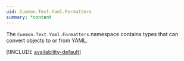 ```yaml
---
uid: Cuemon.Text.Yaml.Formatters
summary: *content
---
```

The `Cuemon.Text.Yaml.Formatters` namespace contains types that can convert objects to or from YAML.

[!INCLUDE [availability-default](../../includes/availability-default.md)]

